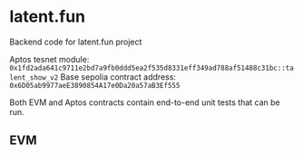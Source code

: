 # latent.fun

Backend code for latent.fun project

Aptos tesnet module: `0x1fd2ada641c9711e2bd7a9fb0ddd5ea2f535d8331eff349ad788af51488c31bc::talent_show_v2`
Base sepolia contract address: `0x6D05ab9977aeE3890854A17e0Da20a57aB3Ef555`

Both EVM and Aptos contracts contain end-to-end unit tests that can be run.

## EVM

```angular2html

```
